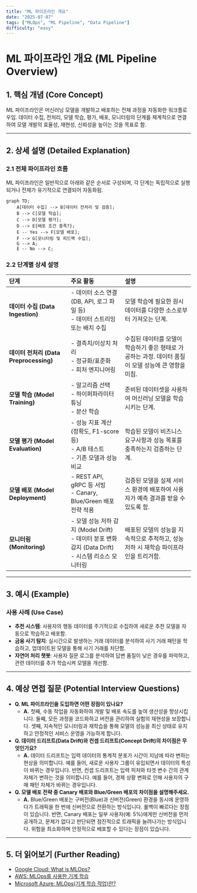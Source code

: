 ```yaml
---
title: "ML 파이프라인 개요"
date: "2025-07-07"
tags: ["MLOps", "ML Pipeline", "Data Pipeline"]
difficulty: "easy"
---
```


# ML 파이프라인 개요 (ML Pipeline Overview)

## 1. 핵심 개념 (Core Concept)

ML 파이프라인은 머신러닝 모델을 개발하고 배포하는 전체 과정을 자동화한 워크플로우임. 데이터 수집, 전처리, 모델 학습, 평가, 배포, 모니터링의 단계를 체계적으로 연결하여 모델 개발의 효율성, 재현성, 신뢰성을 높이는 것을 목표로 함.

---

## 2. 상세 설명 (Detailed Explanation)

### 2.1 전체 파이프라인 흐름

ML 파이프라인은 일반적으로 아래와 같은 순서로 구성되며, 각 단계는 독립적으로 실행되거나 전체가 유기적으로 연결되어 자동화됨.

```mermaid
graph TD;
    A[데이터 수집] --> B[데이터 전처리 및 검증];
    B --> C[모델 학습];
    C --> D[모델 평가];
    D --> E{배포 조건 충족?};
    E -- Yes --> F[모델 배포];
    F --> G[모니터링 및 피드백 수집];
    G --> A;
    E -- No --> C;
```

### 2.2 단계별 상세 설명

| 단계 | 주요 활동 | 설명 |
| :--- | :--- | :--- |
| **데이터 수집 (Data Ingestion)** | - 데이터 소스 연결 (DB, API, 로그 파일 등)<br>- 데이터 스트리밍 또는 배치 수집 | 모델 학습에 필요한 원시 데이터를 다양한 소스로부터 가져오는 단계. |
| **데이터 전처리 (Data Preprocessing)** | - 결측치/이상치 처리<br>- 정규화/표준화<br>- 피처 엔지니어링 | 수집된 데이터를 모델이 학습하기 좋은 형태로 가공하는 과정. 데이터 품질이 모델 성능에 큰 영향을 미침. |
| **모델 학습 (Model Training)** | - 알고리즘 선택<br>- 하이퍼파라미터 튜닝<br>- 분산 학습 | 준비된 데이터셋을 사용하여 머신러닝 모델을 학습시키는 단계. |
| **모델 평가 (Model Evaluation)** | - 성능 지표 계산 (정확도, F1-score 등)<br>- A/B 테스트<br>- 기존 모델과 성능 비교 | 학습된 모델이 비즈니스 요구사항과 성능 목표를 충족하는지 검증하는 단계. |
| **모델 배포 (Model Deployment)** | - REST API, gRPC 등 서빙<br>- Canary, Blue/Green 배포 전략 적용 | 검증된 모델을 실제 서비스 환경에 배포하여 사용자가 예측 결과를 받을 수 있도록 함. |
| **모니터링 (Monitoring)** | - 모델 성능 저하 감지 (Model Drift)<br>- 데이터 분포 변화 감지 (Data Drift)<br>- 시스템 리소스 모니터링 | 배포된 모델의 성능을 지속적으로 추적하고, 성능 저하 시 재학습 파이프라인을 트리거함. |

---

## 3. 예시 (Example)

### 사용 사례 (Use Case)

*   **추천 시스템**: 사용자의 행동 데이터를 주기적으로 수집하여 새로운 추천 모델을 자동으로 학습하고 배포함.
*   **금융 사기 탐지**: 실시간으로 발생하는 거래 데이터를 분석하여 사기 거래 패턴을 학습하고, 업데이트된 모델을 통해 사기 거래를 차단함.
*   **자연어 처리 챗봇**: 사용자 질문 로그를 분석하여 답변 품질이 낮은 경우를 파악하고, 관련 데이터를 추가 학습시켜 모델을 개선함.

---

## 4. 예상 면접 질문 (Potential Interview Questions)

*   **Q. ML 파이프라인을 도입하면 어떤 장점이 있나요?**
    *   **A.** 첫째, 수동 작업을 자동화하여 개발 및 배포 속도를 높여 생산성을 향상시킵니다. 둘째, 모든 과정을 코드화하고 버전을 관리하여 실험의 재현성을 보장합니다. 셋째, 지속적인 모니터링과 재학습을 통해 모델의 성능을 최신 상태로 유지하고 안정적인 서비스 운영을 가능하게 합니다.
*   **Q. 데이터 드리프트(Data Drift)와 컨셉 드리프트(Concept Drift)의 차이점은 무엇인가요?**
    *   **A.** 데이터 드리프트는 입력 데이터의 통계적 분포가 시간이 지남에 따라 변하는 현상을 의미합니다. 예를 들어, 새로운 사용자 그룹이 유입되면서 데이터의 특성이 바뀌는 경우입니다. 반면, 컨셉 드리프트는 입력 피처와 타겟 변수 간의 관계 자체가 변하는 것을 의미합니다. 예를 들어, 경제 상황 변화로 인해 사용자의 구매 패턴 자체가 바뀌는 경우입니다.
*   **Q. 모델 배포 전략 중 Canary 배포와 Blue/Green 배포의 차이점을 설명해주세요.**
    *   **A.** Blue/Green 배포는 구버전(Blue)과 신버전(Green) 환경을 동시에 운영하다가 트래픽을 한 번에 신버전으로 전환하는 방식입니다. 롤백이 빠르다는 장점이 있습니다. 반면, Canary 배포는 일부 사용자(예: 5%)에게만 신버전을 먼저 공개하고, 문제가 없다고 판단되면 점진적으로 트래픽을 늘려나가는 방식입니다. 위험을 최소화하며 안정적으로 배포할 수 있다는 장점이 있습니다.

---

## 5. 더 읽어보기 (Further Reading)

*   [Google Cloud: What is MLOps?](https://cloud.google.com/mlops/what-is-mlops)
*   [AWS: MLOps를 사용한 기계 학습](https://aws.amazon.com/ko/machine-learning/mlops/)
*   [Microsoft Azure: MLOps(기계 학습 작업)란?](https://azure.microsoft.com/ko-kr/products/machine-learning/mlops)